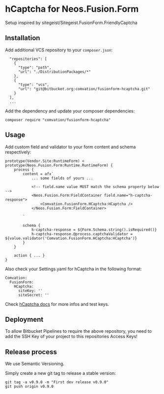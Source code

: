 # hCaptcha for Neos.Fusion.Form

Setup inspired by sitegeist/Sitegeist.FusionForm.FriendlyCaptcha

## Installation

Add additional VCS repository to your `composer.json`:

```
  "repositories": [
    {
      "type": "path",
      "url": "./DistributionPackages/*"
    },
    {
      "type": "vcs",
      "url": "git@bitbucket.org:comvation/fusionform-hcaptcha.git"
    }
  ],
  ...
```

Add the dependency and update your composer dependencies:

    composer require "comvation/fusionform-hcaptcha"


## Usage

Add custom field and validator to your form content and schema respectively:

```
prototype(Vendor.Site:RuntimeForm) < prototype(Neos.Fusion.Form:Runtime.RuntimeForm) {
    process {
        content = afx`
            ... some fields of yours ...

            <!-- field.name value MUST match the schema property below -->
            <Neos.Fusion.Form:FieldContainer field.name="h-captcha-response">
                <Comvation.FusionForm.HCaptcha:HCaptcha />
            </Neos.Fusion.Form:FieldContainer>

        `

        schema {
            h-captcha-response = ${Form.Schema.string().isRequired()}
            h-captcha-response.@process.captchaValidator = ${value.validator('Comvation.FusionForm.HCaptcha:HCaptcha')}
        }
    }

    action { ... }
}
```

Also check your Settings.yaml for hCaptcha in the following format:

```
Comvation:
  FusionForm:
    HCaptcha:
      siteKey: ''
      siteSecret: ''
```

Check [hCaptcha docs](https://docs.hcaptcha.com/#integration-testing-test-keys) for more infos and test keys.


## Deployment

To allow Bitbucket Pipelines to require the above repository, you need to add the SSH Key of your project to this repositories Access Keys!


## Release process

We use Semantic Versioning.

Simply create a new git tag to release a stable version:

    git tag -a v0.9.0 -m "First dev release v0.9.0"
    git push origin v0.9.0

